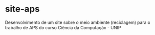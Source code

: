 # site-aps
Desenvolvimento de um site sobre o meio ambiente (reciclagem) para o trabalho de APS do curso Ciência da Computação - UNIP

